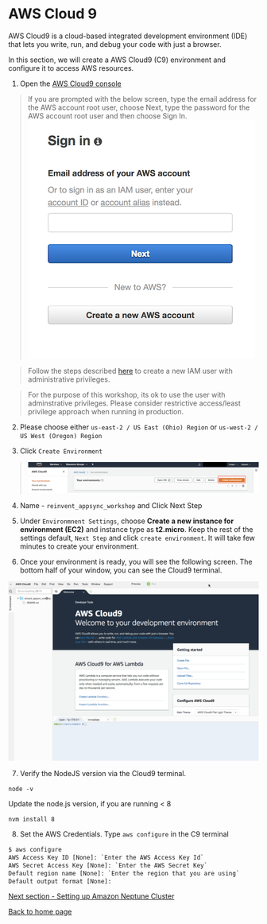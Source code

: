 # AWS Cloud 9

AWS Cloud9 is a cloud-based integrated development environment (IDE) that lets you write, run, and debug your code with just a browser.

In this section, we will create a AWS Cloud9 (C9) environment and configure it to access AWS resources.

1. Open the [AWS Cloud9 console](https://console.aws.amazon.com/cloud9/)

>  If you are prompted with the below screen, type the email address for the AWS account root user, choose Next, type the password for the AWS account root user and then choose Sign In.
> ![Root User](../images/root_user.png)

> Follow the steps described [here](https://docs.aws.amazon.com/IAM/latest/UserGuide/getting-started_create-admin-group.html) to create a new IAM user with administrative privileges.

> For the purpose of this workshop, its ok to use the user with adminstrative privileges. Please consider restrictive access/least privilege approach when running in production.

2. Please choose either `us-east-2 / US East (Ohio) Region`
   or `us-west-2 / US West (Oregon) Region`

3. Click `Create Environment`

> ![Create Env](../images/create_env.png)

4. Name - `reinvent_appsync_workshop` and Click Next Step

5. Under `Environmnent Settings`, choose **Create a new instance for environment (EC2)** and instance type as **t2.micro**. Keep the rest of the settings default, `Next Step` and click `create environment`. It will take few minutes to create your environment.

6. Once your environment is ready, you will see the following screen. The bottom half of your window, you can see the Cloud9 terminal.

  ![Cloud9 Env](../images/cloud9_env.png)

7. Verify the NodeJS version via the Cloud9 terminal.

```
node -v
```

Update the node.js version, if you are running < 8

```
nvm install 8
```

8. Set the AWS Credentials. Type `aws configure` in the C9 terminal

```
$ aws configure
AWS Access Key ID [None]: `Enter the AWS Access Key Id`
AWS Secret Access Key [None]: `Enter the AWS Secret Key`
Default region name [None]: `Enter the region that you are using`
Default output format [None]:
```

[Next section - Setting up Amazon Neptune Cluster](../2_neptune_stack/README.md)

[Back to home page](../README.md)
